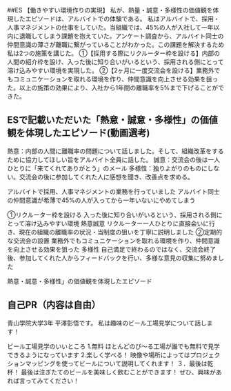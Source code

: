 ##ES
【働きやすい環境作りの実現】
私が、熱量・誠意・多様性の価値観を体現したエピソードは、アルバイトでの体験である。
私はアルバイトで、採用・人事マネジメントの仕事をしていた。当組織では、45%の人が入社して一年以内に退職してしまう課題を抱えていた。アンケート調査から、アルバイト同士の仲間意識の薄さが離職に繋がっていることがわかった。この課題を解決するため私は2つの施策を講じた。
①【採用する際にリクルーター枠を設ける】内部の人間の紹介枠を設け、入った後に知り合いがいるという、採用される側にとって溶け込みやすい環境を実現した。
②【2ヶ月に一度交流会を設ける】業務外でもコミュニケーションを取れる環境を作り、仲間意識を向上させる効果を狙った。以上の施策の効果により、入社から1年間の離職率を5%まで下げることができた。

## ESで記載いただいた「熱意・誠意・多様性」の価値観を体現したエピソード(動画選考)
熱意：内部の人間に離職率の問題について話しました。そして、組織改革をするために協力してほしい旨をアルバイト全員に話した。
誠意：交流会の後は一人ひとりに「来てくれてありがとう」のメール
多様性：独りよがりのものにしない。交流会の後に参加してくれた人に感想を聞き、改善点を求める。

アルバイトで採用、人事マネジメントの業務を行っていました
アルバイト同士の仲間意識が希薄で45%の人が入ってから一年いないにやめてしまう

①リクルーター枠を設ける
入った後に知り合いがいるという、採用される側にとって溶け込みやすい環境
熱意誠意
リクルーター一人ひとりに直接会いに行き、現在の組織の離職率の状況・当制度の狙いを丁寧に説明しました
②定期的な交流会の設置
業務外でもコミュニケーションを取れる環境を作り、仲間意識を向上させる効果を狙った
多様性
自己満足で終わるのではなく、交流会終了後、参加してくれた人からフィードバックを行い、多様な意見の収集に努めました

熱意・誠意・多様性」の価値観を体現したエピソード

## 自己PR（内容は自由）
青山学院大学3年 平澤彰悟です。
私は趣味のビール工場見学について話します！

ビール工場見学のいいところ
1.無料
ほとんどのび～る工場が誰でも無料で見学できるようになっています
2.楽しく学べる！
映像や場所によってはプロジェクションマッピングを使ってビールについて説明してくれます！
３．最後は乾杯！
最後は注ぎたてのビールを美味しく飲むことができます！
ぜひ、興味があれば言ってみてください！
